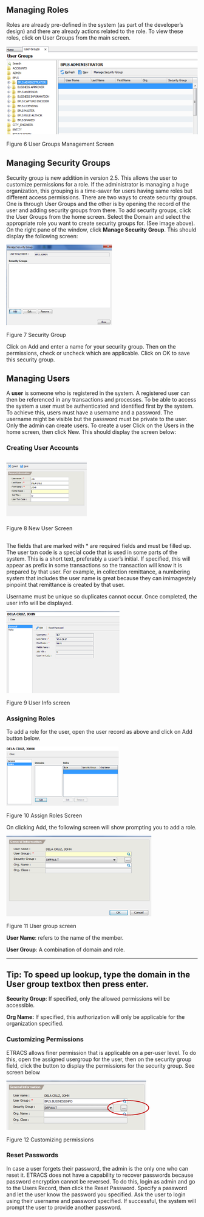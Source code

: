 ## Managing Roles

Roles are already pre-defined in the system (as part of the developer’s
design) and there are already actions related to the role. To view these
roles, click on User Groups from the main screen.

<img src="images\image48.png" style="width:5.34375in;height:2.40625in" />

Figure 6 User Groups Management Screen

## Managing Security Groups

Security group is new addition in version 2.5. This allows the user to
customize permissions for a role. If the administrator is managing a
huge organization, this grouping is a time-saver for users having same
roles but different access permissions. There are two ways to create
security groups. One is through User Groups and the other is by opening
the record of the user and adding security groups from there. To add
security groups, click the User Groups from the home screen. Select the
Domain and select the appropriate role you want to create security
groups for. (See image above). On the right pane of the window, click
**Manage Security Group**. This should display the following screen:

<img src="images\image49.png" style="width:2.90034in;height:2.19792in" />

Figure 7 Security Group

Click on Add and enter a name for your security group. Then on the
permissions, check or uncheck which are applicable. Click on OK to save
this security group.

## Managing Users

A **user** is someone who is registered in the system. A registered user
can then be referenced in any transactions and processes. To be able to
access the system a user must be authenticated and identified first by
the system. To achieve this, users must have a username and a password.
The username might be visible but the password must be private to the
user. Only the admin can create users. To create a user Click on the
Users in the home screen, then click New. This should display the screen
below:

### Creating User Accounts

## <img src="images\image50.png" style="width:2.20343in;height:1.46375in" />

Figure 8 New User Screen

## 

The fields that are marked with \* are required fields and must be
filled up. The user txn code is a special code that is used in some
parts of the system. This is a short text, preferably a user’s initial.
If specified, this will appear as prefix in some transactions so the
transaction will know it is prepared by that user. For example, in
collection remittance, a numbering system that includes the user name is
great because they can imimagestely pinpoint that remittance is created
by that user.

Username must be unique so duplicates cannot occur. Once completed, the
user info will be displayed.

<img src="images\image51.png" style="width:3.09939in;height:2.22427in" />

Figure 9 User Info screen

### Assigning Roles


To add a role for the user, open the user record as above and click on
Add button below.

<img src="images\image52.png" style="width:3.07856in;height:1.62002in" />

Figure 10 Assign Roles Screen


On clicking Add, the following screen will show prompting you to add a
role.

<img src="images\image53.png" style="width:3.97899in;height:2.19792in" />

Figure 11 User group screen

**User Name**: refers to the name of the member.

**User Group**: A combination of domain and role. 

---
**Tip:** To speed up
lookup, type the domain in the User group textbox then press enter.
---
**Security Group**: If specified, only the allowed permissions will be
accessible.

**Org Name:** If specified, this authorization will only be applicable
for the organization specified.

### Customizing Permissions

ETRACS allows finer permission that is applicable on a per-user level.
To do this, open the assigned usergroup for the user, then on the
security group field, click the button to display the permissions for
the security group. See screen below

<img src="images\image54.png" style="width:3.9375in;height:1.34375in" />

Figure 12 Customizing permissions

### Reset Passwords

In case a user forgets their password, the admin is the only one who can
reset it. ETRACS does not have a capability to recover passwords because
password encryption cannot be reversed. To do this, login as admin and
go to the Users Record, then click the Reset Password. Specify a
password and let the user know the password you specified. Ask the user
to login using their username and password specified. If successful, the
system will prompt the user to provide another password.
